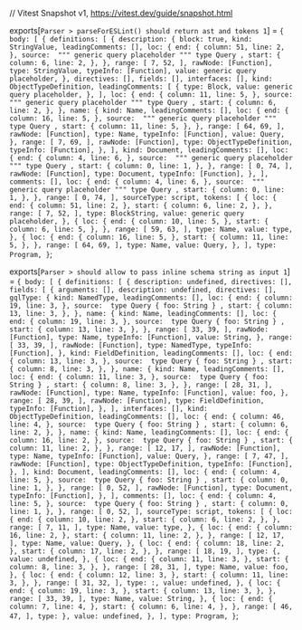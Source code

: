 // Vitest Snapshot v1, https://vitest.dev/guide/snapshot.html

exports[`Parser > parseForESLint() should return ast and tokens 1`] = `
{
  body: [
    {
      definitions: [
        {
          description: {
            block: true,
            kind: StringValue,
            leadingComments: [],
            loc: {
              end: {
                column: 51,
                line: 2,
              },
              source: 
      """
      generic query placeholder
      """
      type Query
    ,
              start: {
                column: 6,
                line: 2,
              },
            },
            range: [
              7,
              52,
            ],
            rawNode: [Function],
            type: StringValue,
            typeInfo: [Function],
            value: generic query placeholder,
          },
          directives: [],
          fields: [],
          interfaces: [],
          kind: ObjectTypeDefinition,
          leadingComments: [
            {
              type: Block,
              value: generic query placeholder,
            },
          ],
          loc: {
            end: {
              column: 11,
              line: 5,
            },
            source: 
      """
      generic query placeholder
      """
      type Query
    ,
            start: {
              column: 6,
              line: 2,
            },
          },
          name: {
            kind: Name,
            leadingComments: [],
            loc: {
              end: {
                column: 16,
                line: 5,
              },
              source: 
      """
      generic query placeholder
      """
      type Query
    ,
              start: {
                column: 11,
                line: 5,
              },
            },
            range: [
              64,
              69,
            ],
            rawNode: [Function],
            type: Name,
            typeInfo: [Function],
            value: Query,
          },
          range: [
            7,
            69,
          ],
          rawNode: [Function],
          type: ObjectTypeDefinition,
          typeInfo: [Function],
        },
      ],
      kind: Document,
      leadingComments: [],
      loc: {
        end: {
          column: 4,
          line: 6,
        },
        source: 
      """
      generic query placeholder
      """
      type Query
    ,
        start: {
          column: 0,
          line: 1,
        },
      },
      range: [
        0,
        74,
      ],
      rawNode: [Function],
      type: Document,
      typeInfo: [Function],
    },
  ],
  comments: [],
  loc: {
    end: {
      column: 4,
      line: 6,
    },
    source: 
      """
      generic query placeholder
      """
      type Query
    ,
    start: {
      column: 0,
      line: 1,
    },
  },
  range: [
    0,
    74,
  ],
  sourceType: script,
  tokens: [
    {
      loc: {
        end: {
          column: 51,
          line: 2,
        },
        start: {
          column: 6,
          line: 2,
        },
      },
      range: [
        7,
        52,
      ],
      type: BlockString,
      value: generic query placeholder,
    },
    {
      loc: {
        end: {
          column: 10,
          line: 5,
        },
        start: {
          column: 6,
          line: 5,
        },
      },
      range: [
        59,
        63,
      ],
      type: Name,
      value: type,
    },
    {
      loc: {
        end: {
          column: 16,
          line: 5,
        },
        start: {
          column: 11,
          line: 5,
        },
      },
      range: [
        64,
        69,
      ],
      type: Name,
      value: Query,
    },
  ],
  type: Program,
}
`;

exports[`Parser > should allow to pass inline schema string as input 1`] = `
{
  body: [
    {
      definitions: [
        {
          description: undefined,
          directives: [],
          fields: [
            {
              arguments: [],
              description: undefined,
              directives: [],
              gqlType: {
                kind: NamedType,
                leadingComments: [],
                loc: {
                  end: {
                    column: 19,
                    line: 3,
                  },
                  source: 
      type Query {
        foo: String
      }
    ,
                  start: {
                    column: 13,
                    line: 3,
                  },
                },
                name: {
                  kind: Name,
                  leadingComments: [],
                  loc: {
                    end: {
                      column: 19,
                      line: 3,
                    },
                    source: 
      type Query {
        foo: String
      }
    ,
                    start: {
                      column: 13,
                      line: 3,
                    },
                  },
                  range: [
                    33,
                    39,
                  ],
                  rawNode: [Function],
                  type: Name,
                  typeInfo: [Function],
                  value: String,
                },
                range: [
                  33,
                  39,
                ],
                rawNode: [Function],
                type: NamedType,
                typeInfo: [Function],
              },
              kind: FieldDefinition,
              leadingComments: [],
              loc: {
                end: {
                  column: 13,
                  line: 3,
                },
                source: 
      type Query {
        foo: String
      }
    ,
                start: {
                  column: 8,
                  line: 3,
                },
              },
              name: {
                kind: Name,
                leadingComments: [],
                loc: {
                  end: {
                    column: 11,
                    line: 3,
                  },
                  source: 
      type Query {
        foo: String
      }
    ,
                  start: {
                    column: 8,
                    line: 3,
                  },
                },
                range: [
                  28,
                  31,
                ],
                rawNode: [Function],
                type: Name,
                typeInfo: [Function],
                value: foo,
              },
              range: [
                28,
                39,
              ],
              rawNode: [Function],
              type: FieldDefinition,
              typeInfo: [Function],
            },
          ],
          interfaces: [],
          kind: ObjectTypeDefinition,
          leadingComments: [],
          loc: {
            end: {
              column: 46,
              line: 4,
            },
            source: 
      type Query {
        foo: String
      }
    ,
            start: {
              column: 6,
              line: 2,
            },
          },
          name: {
            kind: Name,
            leadingComments: [],
            loc: {
              end: {
                column: 16,
                line: 2,
              },
              source: 
      type Query {
        foo: String
      }
    ,
              start: {
                column: 11,
                line: 2,
              },
            },
            range: [
              12,
              17,
            ],
            rawNode: [Function],
            type: Name,
            typeInfo: [Function],
            value: Query,
          },
          range: [
            7,
            47,
          ],
          rawNode: [Function],
          type: ObjectTypeDefinition,
          typeInfo: [Function],
        },
      ],
      kind: Document,
      leadingComments: [],
      loc: {
        end: {
          column: 4,
          line: 5,
        },
        source: 
      type Query {
        foo: String
      }
    ,
        start: {
          column: 0,
          line: 1,
        },
      },
      range: [
        0,
        52,
      ],
      rawNode: [Function],
      type: Document,
      typeInfo: [Function],
    },
  ],
  comments: [],
  loc: {
    end: {
      column: 4,
      line: 5,
    },
    source: 
      type Query {
        foo: String
      }
    ,
    start: {
      column: 0,
      line: 1,
    },
  },
  range: [
    0,
    52,
  ],
  sourceType: script,
  tokens: [
    {
      loc: {
        end: {
          column: 10,
          line: 2,
        },
        start: {
          column: 6,
          line: 2,
        },
      },
      range: [
        7,
        11,
      ],
      type: Name,
      value: type,
    },
    {
      loc: {
        end: {
          column: 16,
          line: 2,
        },
        start: {
          column: 11,
          line: 2,
        },
      },
      range: [
        12,
        17,
      ],
      type: Name,
      value: Query,
    },
    {
      loc: {
        end: {
          column: 18,
          line: 2,
        },
        start: {
          column: 17,
          line: 2,
        },
      },
      range: [
        18,
        19,
      ],
      type: {,
      value: undefined,
    },
    {
      loc: {
        end: {
          column: 11,
          line: 3,
        },
        start: {
          column: 8,
          line: 3,
        },
      },
      range: [
        28,
        31,
      ],
      type: Name,
      value: foo,
    },
    {
      loc: {
        end: {
          column: 12,
          line: 3,
        },
        start: {
          column: 11,
          line: 3,
        },
      },
      range: [
        31,
        32,
      ],
      type: :,
      value: undefined,
    },
    {
      loc: {
        end: {
          column: 19,
          line: 3,
        },
        start: {
          column: 13,
          line: 3,
        },
      },
      range: [
        33,
        39,
      ],
      type: Name,
      value: String,
    },
    {
      loc: {
        end: {
          column: 7,
          line: 4,
        },
        start: {
          column: 6,
          line: 4,
        },
      },
      range: [
        46,
        47,
      ],
      type: },
      value: undefined,
    },
  ],
  type: Program,
}
`;
